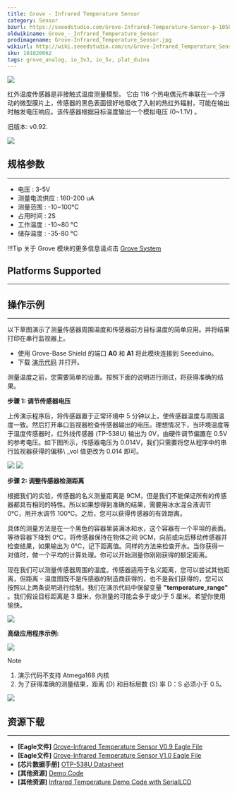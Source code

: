 ```yaml
---
title: Grove - Infrared Temperature Sensor
category: Sensor
bzurl: https://seeedstudio.com/Grove-Infrared-Temperature-Sensor-p-1058.html
oldwikiname: Grove_-_Infrared_Temperature_Sensor
prodimagename: Grove-Infrared_Temperature_Sensor.jpg
wikiurl: http://wiki.seeedstudio.com/cn/Grove-Infrared_Temperature_Sensor
sku: 101020062
tags: grove_analog, io_3v3, io_5v, plat_duino
---
```


![](https://raw.githubusercontent.com/SeeedDocument/Grove-Infrared_Temperature_Sensor/master/img/Grove-Infrared_Temperature_Sensor.jpg)

红外温度传感器是非接触式温度测量模型。 它由 116 个热电偶元件串联在一个浮动的微型膜片上，传感器的黑色表面很好地吸收了入射的热红外辐射，可能在输出时触发电压响应。该传感器根据目标温度输出一个模拟电压 (0~1.1V) 。

旧版本: v0.92.

[![](https://github.com/SeeedDocument/wiki_chinese/raw/master/docs/images/click_to_buy.PNG)](https://item.taobao.com/item.htm?spm=a230r.1.14.15.3b30d947rTX1Li&id=531816314395&ns=1&abbucket=13#detail)

## 规格参数
-------------

-   电压 : 3-5V
-   测量电流供应 : 160-200 uA
-   测量范围 : -10~100°C
-   占用时间 : 2S
-   工作温度 : -10~80 °C
-   储存温度 : -35-80 °C

!!!Tip
    关于 Grove 模块的更多信息请点击 [Grove System](http://wiki.seeedstudio.com/cn/Grove_System/)

## Platforms Supported
-------------------

## 操作示例
-------------

以下草图演示了测量传感器周围温度和传感器前方目标温度的简单应用。并将结果打印在串行监视器上。

-   使用 Grove-Base Shield 的端口 **A0** 和 **A1** 将此模块连接到 Seeeduino。
-   下载 [演示代码](https://raw.githubusercontent.com/SeeedDocument/Grove-Infrared_Temperature_Sensor/master/res/MeasureTemperature.zip) 并打开。

测量温度之前，您需要简单的设置。按照下面的说明进行测试，将获得准确的结果。

**步骤 1: 调节传感器电压**

上传演示程序后，将传感器置于正常环境中 5 分钟以上，使传感器温度与周围温度一致。然后打开串口监视器检查传感器输出的电压。理想情况下，当环境温度等于温度传感器时，红外线传感器 (TP-538U) 输出为 0V，由硬件调节偏置在 0.5V 的参考电压。如下图所示，传感器电压为 0.014V，我们只需要将您从程序中的串行监视器获得的偏移\ _vol 值更改为 0.014 即可。

![](https://raw.githubusercontent.com/SeeedDocument/Grove-Infrared_Temperature_Sensor/master/img/Infrared_Temperature_Sensor_code2.jpg)
![](https://raw.githubusercontent.com/SeeedDocument/Grove-Infrared_Temperature_Sensor/master/img/Serialmonitor.jpg)

**步骤 2: 调整传感器检测距离**

根据我们的实验，传感器的名义测量距离是 9CM，但是我们不能保证所有的传感器都具有相同的特性。所以如果想得到准确的结果，需要用冰水混合液调节 0℃，用开水调节 100℃。之后，您可以获得传感器的有效距离。

具体的测量方法是在一个黑色的容器里装满冰和水，这个容器有一个平坦的表面。等待容器下降到 0℃，将传感器保持在物体之间 9CM，向前或向后移动传感器并检查结果，如果输出为 0℃，记下距离值。同样的方法来检查开水。当你获得一对值时，做一个平均的计算处理。你可以开始测量你刚刚获得的额定距离。

现在我们可以测量传感器周围的温度。传感器适用于名义距离，您可以尝试其他距离，但距离 - 温度图既不是传感器的制造商获得的，也不是我们获得的，您可以按照以上两条说明进行绘制。我们在演示代码中保留变量 **"temperature_range"** 。我们假设目标距离是 3 厘米，你测量的可能会多于或少于 5 厘米。希望你使用愉快。

![](https://raw.githubusercontent.com/SeeedDocument/Grove-Infrared_Temperature_Sensor/master/img/Infrared_Temperature_Sensor_Code_1.jpg)

**高级应用程序示例:**

![](https://raw.githubusercontent.com/SeeedDocument/Grove-Infrared_Temperature_Sensor/master/img/Infrared_temperature_example.JPG)

<div class="admonition note">
<p class="admonition-title">Note</p>
<ol><li> 演示代码不支持 Atmega168 内核</li>
<li>为了获得准确的测量结果，距离 (D) 和目标层数 (S) 率 D：S 必须小于 0.5。</li></ol>
</div>

![](https://raw.githubusercontent.com/SeeedDocument/Grove-Infrared_Temperature_Sensor/master/img/Dsdiagram.jpg)

## 资源下载
---------

-   **[Eagle文件]** [Grove-Infrared Temperature Sensor V0.9 Eagle File](https://raw.githubusercontent.com/SeeedDocument/Grove-Infrared_Temperature_Sensor/master/res/Infrared_Temperature_Sensor_v0.92_egale_file.zip)
-   **[Eagle文件]** [Grove-Infrared Temperature Sensor V1.0 Eagle File](https://raw.githubusercontent.com/SeeedDocument/Grove-Infrared_Temperature_Sensor/master/res/Infrared_Temperature_Sensor_V1.0_egale_file.zip)
-   **[芯片数据手册]** [OTP-538U Datasheet](https://raw.githubusercontent.com/SeeedDocument/Grove-Infrared_Temperature_Sensor/master/res/OTP-538Udatasheet.zip)
-   **[其他资源]** [Demo Code](https://raw.githubusercontent.com/SeeedDocument/Grove-Infrared_Temperature_Sensor/master/res/MeasureTemperature.zip)
-   **[其他资源]** [Infrared Temperature Demo Code with SerialLCD](https://raw.githubusercontent.com/SeeedDocument/Grove-Infrared_Temperature_Sensor/master/res/Infrared_temperature_demo_code_with_serialLCD.zip)

<!-- This Markdown file was created from http://www.seeedstudio.com/wiki/Grove_-_Infrared_Temperature_Sensor -->
